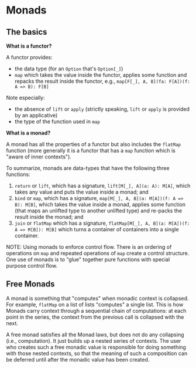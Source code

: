 # Monads

## The basics

**What is a functor?**

A functor provides:

- the data type (for an `Option` that's `Option[_]`)
- `map` which takes the value inside the functor, applies some function and repacks the result inside the functor, e.g., 
`map[F[_], A, B](fa: F[A])(f: A => B): F[B]`

Note especially: 

- the absence of `lift` or `apply` (strictly speaking, `lift` or `apply` is provided by an applicative)
- the type of the function used in `map`

**What is a monad?**

A monad has all the properties of a functor but also includes the `flatMap` function (more generally it is a functor that has a
`map` function which is "aware of inner contexts"). 

To summarize, monads are data-types that have the following three functions:

1. `return` or `lift`, which has a signature, `lift[M[_], A](a: A): M[A]`, 
which takes any value and puts the value inside a monad; and
2. `bind` or `map`, which has a signature, `map[M[_], A, B](a: M[A])(f: A => B): M[B]`, 
which takes the value inside a monad, applies some function (that maps an unlifted type to another unlifted type)
and re-packs the result inside the monad; and
3. `join` or `flatMap` which has a signature, `flatMap[M[_], A, B](a: M[A])(f: A => M[B]): M[B]` which 
turns a container of containers into a single container.

NOTE: Using monads to enforce control flow. There is an ordering of operations on `map`
and repeated operations of `map` create a control structure. One use of monads is to "glue" together
pure functions with special purpose control flow.

## Free Monads

A monad is something that "computes" when monadic context is collapsed. For example, `flatMap` on a list of lists
"computes" a single list. This is how Monads carry context through a sequential chain of computations: at each point 
in the series, the context from the previous call is collapsed with the next.

A free monad satisfies all the Monad laws, but does not do any collapsing (i.e., computation). It just builds 
up a nested series of contexts. The user who creates such a free monadic value is responsible for doing something 
with those nested contexts, so that the meaning of such a composition can be deferred until after the monadic 
value has been created.
